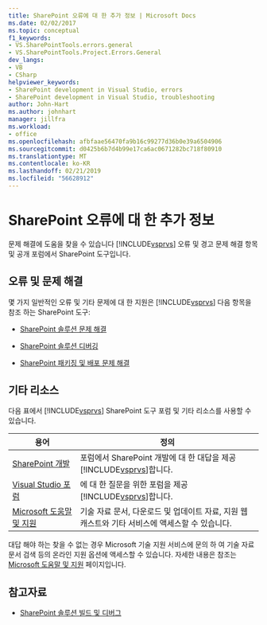 ```yaml
---
title: SharePoint 오류에 대 한 추가 정보 | Microsoft Docs
ms.date: 02/02/2017
ms.topic: conceptual
f1_keywords:
- VS.SharePointTools.errors.general
- VS.SharePointTools.Project.Errors.General
dev_langs:
- VB
- CSharp
helpviewer_keywords:
- SharePoint development in Visual Studio, errors
- SharePoint development in Visual Studio, troubleshooting
author: John-Hart
ms.author: johnhart
manager: jillfra
ms.workload:
- office
ms.openlocfilehash: afbfaae56470fa9b16c99277d36b0e39a6504906
ms.sourcegitcommit: d0425b6b7d4b99e17ca6ac0671282bc718f80910
ms.translationtype: MT
ms.contentlocale: ko-KR
ms.lasthandoff: 02/21/2019
ms.locfileid: "56628912"
---
```

# <a name="additional-information-for-sharepoint-errors"></a>SharePoint 오류에 대 한 추가 정보
  문제 해결에 도움을 찾을 수 있습니다 [!INCLUDE[vsprvs](../sharepoint/includes/vsprvs-md.md)] 오류 및 경고 문제 해결 항목 및 공개 포럼에서 SharePoint 도구입니다.

## <a name="troubleshoot-errors-and-issues"></a>오류 및 문제 해결
 몇 가지 일반적인 오류 및 기타 문제에 대 한 지원은 [!INCLUDE[vsprvs](../sharepoint/includes/vsprvs-md.md)] 다음 항목을 참조 하는 SharePoint 도구:

-   [SharePoint 솔루션 문제 해결](../sharepoint/troubleshooting-sharepoint-solutions.md)

-   [SharePoint 솔루션 디버깅](../sharepoint/debugging-sharepoint-solutions.md)

-   [SharePoint 패키징 및 배포 문제 해결](../sharepoint/troubleshooting-sharepoint-packaging-and-deployment.md)

## <a name="other-resources"></a>기타 리소스
 다음 표에서 [!INCLUDE[vsprvs](../sharepoint/includes/vsprvs-md.md)] SharePoint 도구 포럼 및 기타 리소스를 사용할 수 있습니다.

|용어|정의|
|----------|----------------|
|[SharePoint 개발](http://go.microsoft.com/fwlink/?LinkId=179593)|포럼에서 SharePoint 개발에 대 한 대답을 제공 [!INCLUDE[vsprvs](../sharepoint/includes/vsprvs-md.md)]합니다.|
|[Visual Studio 포럼](http://go.microsoft.com/fwlink/?LinkID=150452)|에 대 한 질문을 위한 포럼을 제공 [!INCLUDE[vsprvs](../sharepoint/includes/vsprvs-md.md)]합니다.|
|[Microsoft 도움말 및 지원](http://go.microsoft.com/fwlink/?LinkID=108287)|기술 자료 문서, 다운로드 및 업데이트 자료, 지원 웹캐스트와 기타 서비스에 액세스할 수 있습니다.|

 대답 해야 하는 찾을 수 없는 경우 Microsoft 기술 지원 서비스에 문의 하 여 기술 자료 문서 검색 등의 온라인 지원 옵션에 액세스할 수 있습니다. 자세한 내용은 참조는 [Microsoft 도움말 및 지원](http://go.microsoft.com/fwlink/?LinkID=155371) 페이지입니다.

## <a name="see-also"></a>참고자료
- [SharePoint 솔루션 빌드 및 디버그](../sharepoint/building-and-debugging-sharepoint-solutions.md)
